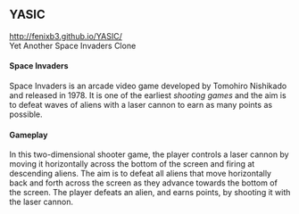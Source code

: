 ## YASIC
http://fenixb3.github.io/YASIC/  
Yet Another Space Invaders Clone

#### Space Invaders
Space Invaders is an arcade video game developed by Tomohiro Nishikado and released in 1978. It is one of the earliest *shooting games* and the aim is to defeat waves of aliens with a laser cannon to earn as many points as possible.

#### Gameplay
In this two-dimensional shooter game, the player controls a laser cannon by moving it horizontally across the bottom of the screen and firing at descending aliens. The aim is to defeat all aliens that move horizontally back and forth across the screen as they advance towards the bottom of the screen. The player defeats an alien, and earns points, by shooting it with the laser cannon. 

